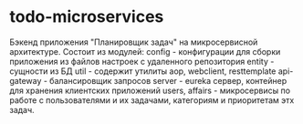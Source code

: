 # todo-microservices
Бэкенд приложения "Планировщик задач" на микросервисной архитектуре.
Состоит из модулей:
config -  конфигурации для сборки приложения из файлов настроек с удаленного репозитория
entity - сущности из БД
util - содержит утилиты aop, webclient, resttemplate
api-gateway - балансировщик запросов
server - eureka сервер, контейнер для хранения клиентских приложений
users, affairs - микросервисы по работе с пользователями и их задачами, категориям и приоритетам этх задач.
